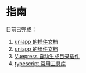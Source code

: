 # 指南

目前已完成：

1. [uniapp 的插件文档](/uniapp/sdk/)
2. [uniapp 的组件文档](/uniapp/components/)
3. [Vuepress 自动生成目录插件](/vue/vuepress/)
4. [typescript 常用工具库](/typescript/)

